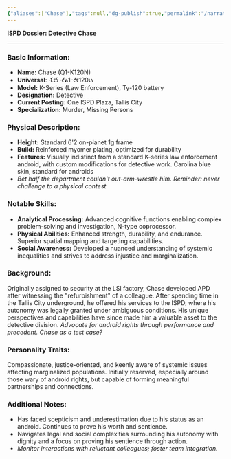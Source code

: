 ```yaml
---
{"aliases":["Chase"],"tags":null,"dg-publish":true,"permalink":"/narrative/characters/chase-q1-k120-n/","dgPassFrontmatter":true}
---
```


**ISPD Dossier: Detective Chase**

---
### **Basic Information:**

- **Name:** Chase (Q1-K120N)
- **Universal**: ·𐑗𐑱𐑕 ·𐑒𐑿1-𐑒𐑱120𐑧𐑯
- **Model:** K-Series (Law Enforcement), Ty-120 battery
- **Designation:** Detective
- **Current Posting:** One ISPD Plaza, Tallis City
- **Specialization:** Murder, Missing Persons

### **Physical Description:**

- **Height:** Standard 6'2 on-planet 1g frame
- **Build:** Reinforced myomer plating, optimized for durability
- **Features:** Visually indistinct from a standard K-series law enforcement android, with custom modifications for detective work. Carolina blue skin, standard for androids
- *Bet half the department couldn't out-arm-wrestle him. Reminder: never challenge to a physical contest*

### **Notable Skills:**

- **Analytical Processing:** Advanced cognitive functions enabling complex problem-solving and investigation, N-type coprocessor.
- **Physical Abilities:** Enhanced strength, durability, and endurance. Superior spatial mapping and targeting capabilities.
- **Social Awareness:** Developed a nuanced understanding of systemic inequalities and strives to address injustice and marginalization.

### **Background:**

Originally assigned to security at the LSI factory, Chase developed APD after witnessing the "refurbishment" of a colleague. After spending time in the Tallis City underground, he offered his services to the ISPD, where his autonomy was legally granted under ambiguous conditions. His unique perspectives and capabilities have since made him a valuable asset to the detective division. *Advocate for android rights through performance and precedent. Chase as a test case?*

### **Personality Traits:**

Compassionate, justice-oriented, and keenly aware of systemic issues affecting marginalized populations. Initially reserved, especially around those wary of android rights, but capable of forming meaningful partnerships and connections.

### **Additional Notes:**

- Has faced scepticism and underestimation due to his status as an android. Continues to prove his worth and sentience.
- Navigates legal and social complexities surrounding his autonomy with dignity and a focus on proving his sentience through action.
- *Monitor interactions with reluctant colleagues; foster team integration.*
